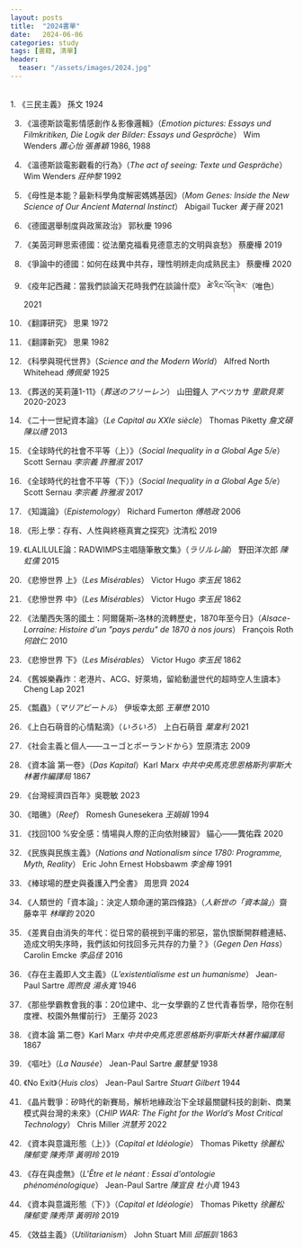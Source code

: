 ```yaml
---
layout: posts
title:  "2024書單"
date:   2024-06-06
categories: study
tags: [書籍, 清單]
header: 
  teaser: "/assets/images/2024.jpg"
---
```

<br>
1.  《三民主義》 孫文 1924
  
3.  《溫德斯談電影情感創作＆影像邏輯》（_Emotion pictures: Essays und Filmkritiken, Die Logik der Bilder: Essays und Gespräche_） Wim Wenders _蕭心怡 張善穎_ 1986, 1988
  
5.  《溫德斯談電影觀看的行為》（_The act of seeing: Texte und Gespräche_） Wim Wenders _莊仲黎_ 1992
  
7.  《母性是本能？最新科學角度解密媽媽基因》（_Mom Genes: Inside the New Science of Our Ancient Maternal Instinct_） Abigail Tucker _黃于薇_ 2021
  
9.  《德國選舉制度與政黨政治》 郭秋慶 1996
  
11.  《美茵河畔思索德國：從法蘭克福看見德意志的文明與哀愁》 蔡慶樺 2019
  
13.  《爭論中的德國：如何在歧異中共存，理性明辨走向成熟民主》 蔡慶樺 2020
  
15.  《疫年記西藏：當我們談論天花時我們在談論什麼》 ཚེ་རིང་འོད་ཟེར་（唯色） 2021
  
17.  《翻譯研究》 思果 1972
  
19.  《翻譯新究》 思果 1982
  
21.  《科學與現代世界》（_Science and the Modern World_） Alfred North Whitehead _傅佩榮_ 1925
  
23.  《葬送的芙莉蓮1-11》（_葬送のフリーレン_） 山田鐘人 アベツカサ _里歐貝萊_ 2020-2023
  
25.  《二十一世紀資本論》（_Le Capital au XXIe siècle_） Thomas Piketty _詹文碩 陳以禮_ 2013
  
27.  《全球時代的社會不平等（上）》（_Social Inequality in a Global Age 5/e_） Scott Sernau _李宗義 許雅淑_ 2017
  
29.  《全球時代的社會不平等（下）》（_Social Inequality in a Global Age 5/e_） Scott Sernau _李宗義 許雅淑_ 2017
  
31.  《知識論》（_Epistemology_） Richard Fumerton _傅皓政_ 2006
  
33.  《形上學：存有、人性與終極真實之探究》沈清松 2019
  
35.  《LALILULE論：RADWIMPS主唱隨筆散文集》（_ラリルレ論_） 野田洋次郎 _陳虹儒_ 2015
36.  《悲慘世界 上》（_Les Misérables_） Victor Hugo _李玉民_ 1862
  
38.  《悲慘世界 中》（_Les Misérables_） Victor Hugo _李玉民_ 1862
  
40.  《法蘭西失落的國土：阿爾薩斯–洛林的流轉歷史，1870年至今日》（_Alsace-Lorraine: Histoire d'un "pays perdu" de 1870 à nos jours_） François Roth _何啟仁_ 2010
  
42.  《悲慘世界 下》（_Les Misérables_） Victor Hugo _李玉民_ 1862
  
44.  《舊娛樂轟炸：老港片、ACG、好萊塢，留給動盪世代的超時空人生讀本》Cheng Lap 2021
  
46.  《瓢蟲》（_マリアビートル_） 伊坂幸太郎 _王華懋_ 2010
  
48.  《上白石萌音的心情點滴》（_いろいろ_） 上白石萌音 _葉韋利_ 2021
  
50.  《社会主義と個人——ユーゴとポーランドから》笠原清志 2009
  
52.  《資本論 第一卷》（_Das Kapital_）Karl Marx _中共中央馬克思恩格斯列寧斯大林著作編譯局_ 1867
  
54.  《台灣經濟四百年》吳聰敏 2023
  
56.  《暗礁》（_Reef_） Romesh Gunesekera _王娟娟_ 1994
  
58.  《找回100 %安全感：情場與人際的正向依附練習》 貓心——龔佑霖 2020
  
60.  《民族與民族主義》（_Nations and Nationalism since 1780: Programme, Myth, Reality_） Eric John Ernest Hobsbawm _李金梅_ 1991
  
62.  《棒球場的歷史與養護入門全書》 周思齊 2024
  
64.  《人類世的「資本論」：決定人類命運的第四條路》（_人新世の「資本論」_）齋藤幸平 _林暉鈞_ 2020
  
66.  《差異自由消失的年代：從日常的藐視到平庸的邪惡，當仇恨斷開群體連結、造成文明失序時，我們該如何找回多元共存的力量？》（_Gegen Den Hass_） Carolin Emcke _李品佳_ 2016
  
68.  《存在主義即人文主義》（_L’existentialisme est un humanisme_） Jean-Paul Sartre _周煦良 湯永寬_ 1946
69.  《那些學霸教會我的事：20位建中、北一女學霸的Ｚ世代青春哲學，陪你在制度裡、校園外無懼前行》 王蘭芬 2023
  
71.  《資本論 第二卷》Karl Marx _中共中央馬克思恩格斯列寧斯大林著作編譯局_ 1867
  
73.  《嘔吐》（_La Nausée_） Jean-Paul Sartre _嚴慧瑩_ 1938
  
75.  《No Exit》（_Huis clos_） Jean-Paul Sartre _Stuart Gilbert_ 1944
  
77.  《晶片戰爭：矽時代的新賽局，解析地緣政治下全球最關鍵科技的創新、商業模式與台灣的未來》（_CHIP WAR: The Fight for the World’s Most Critical Technology_） Chris Miller _洪慧芳_ 2022

78. 《資本與意識形態（上）》（_Capital et Idéologie_） Thomas Piketty _徐麗松 陳郁雯 陳秀萍 黃明玲_ 2019

78. 《存在與虛無》（_L'Être et le néant : Essai d'ontologie phénoménologique_） Jean-Paul Sartre _陳宣良 杜小真_ 1943

78. 《資本與意識形態（下）》（_Capital et Idéologie_） Thomas Piketty _徐麗松 陳郁雯 陳秀萍 黃明玲_ 2019

78. 《效益主義》（_Utilitarianism_） John Stuart Mill _邱振訓_ 1863